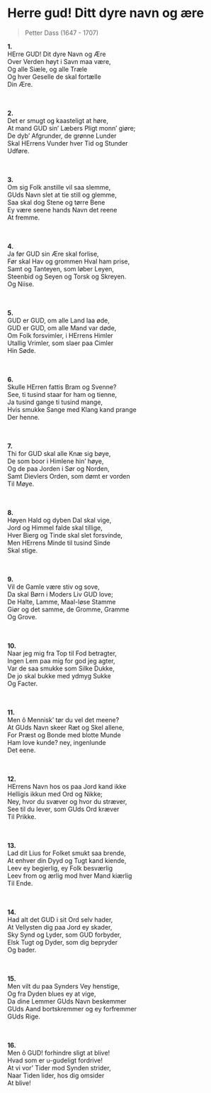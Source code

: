 # Herre gud! Ditt dyre navn og ære  
> Petter Dass (1647 - 1707)

**1.**  
HErre GUD! Dit dyre Navn og Ære  
Over Verden høyt i Savn maa være,  
Og alle Siæle, og alle Træle  
Og hver Geselle de skal fortælle  
Din Ære.  

    
    
**2.**  
Det er smugt og kaasteligt at høre,  
At mand GUD sin’ Læbers Pligt monn’ giøre;  
De dyb’ Afgrunder, de grønne Lunder  
Skal HErrens Vunder hver Tid og Stunder  
Udføre.  

    
    
**3.**  
Om sig Folk anstille vil saa slemme,  
GUds Navn slet at tie still og glemme,  
Saa skal dog Stene og tørre Bene  
Ey være seene hands Navn det reene  
At fremme.  

    
    
**4.**  
Ja før GUD sin Ære skal forlise,  
Før skal Hav og grommen Hval ham prise,  
Samt og Tanteyen, som løber Leyen,  
Steenbid og Seyen og Torsk og Skreyen.  
Og Niise.  

    
    
**5.**  
GUD er GUD, om alle Land laa øde,  
GUD er GUD, om alle Mand var døde,  
Om Folk forsvimler, i HErrens Himler  
Utallig Vrimler, som slaer paa Cimler  
Hin Søde.  

    
    
**6.**  
Skulle HErren fattis Bram og Svenne?  
See, ti tusind staar for ham og tienne,  
Ja tusind gange ti tusind mange,  
Hvis smukke Sange med Klang kand prange  
Der henne.  

    
    
**7.**  
Thi for GUD skal alle Knæ sig bøye,  
De som boor i Himlene hin’ høye,  
Og de paa Jorden i Sør og Norden,  
Samt Dievlers Orden, som dømt er vorden  
Til Møye.  

    
    
**8.**  
Høyen Hald og dyben Dal skal vige,  
Jord og Himmel falde skal tillige,  
Hver Bierg og Tinde skal slet forsvinde,  
Men HErrens Minde til tusind Sinde  
Skal stige.  

    
    
**9.**  
Vil de Gamle være stiv og sove,  
Da skal Børn i Moders Liv GUD love;  
De Halte, Lamme, Maal-løse Stamme  
Giør og det samme, de Gromme, Gramme  
Og Grove.  

    
    
**10.**  
Naar jeg mig fra Top til Fod betragter,  
Ingen Lem paa mig for god jeg agter,  
Var de saa smukke som Silke Dukke,  
De jo skal bukke med ydmyg Sukke  
Og Facter.  

    
    
**11.**  
Men ô Mennisk’ tør du vel det meene?  
At GUds Navn skeer Ræt og Skel allene,  
For Præst og Bonde med blotte Munde  
Ham love kunde? ney, ingenlunde  
Det eene.  

    
    
**12.**  
HErrens Navn hos os paa Jord kand ikke  
Helligis ikkun med Ord og Nikke;  
Ney, hvor du svæver og hvor du stræver,  
See til du lever, som GUds Ord kræver  
Til Prikke.  

    
    
**13.**  
Lad dit Lius for Folket smukt saa brende,  
At enhver din Dyyd og Tugt kand kiende,  
Leev ey begierlig, ey Folk besværlig  
Leev from og ærlig mod hver Mand kiærlig  
Til Ende.  

    
    
**14.**  
Had alt det GUD i sit Ord selv hader,  
At Vellysten dig paa Jord ey skader,  
Sky Synd og Lyder, som GUD forbyder,  
Elsk Tugt og Dyder, som dig bepryder  
Og bader.  

    
    
**15.**  
Men vilt du paa Synders Vey henstige,  
Og fra Dyden blues ey at vige,  
Da dine Lemmer GUds Navn beskemmer  
GUds Aand bortskremmer og ey forfremmer  
GUds Rige.  

    
    
**16.**  
Men ô GUD! forhindre sligt at blive!  
Hvad som er u-gudeligt fordrive!  
At vi vor’ Tider mod Synden strider,  
Naar Tiden lider, hos dig omsider  
At blive!
